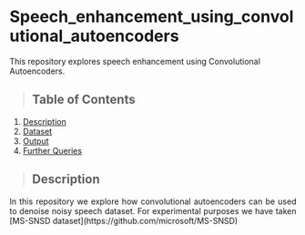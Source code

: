 # Speech_enhancement_using_convolutional_autoencoders
This repository explores speech enhancement using Convolutional Autoencoders.

>## Table of Contents
1. [Description](#description)
2. [Dataset](#dataset)
3. [Output](#output)
4. [Further Queries](#further-queries)

>## Description

<div style="text-align: justify">
  In this repository we explore how convolutional autoencoders can be used to denoise noisy speech dataset. For experimental purposes we have taken [MS-SNSD dataset](https://github.com/microsoft/MS-SNSD)
</div>
